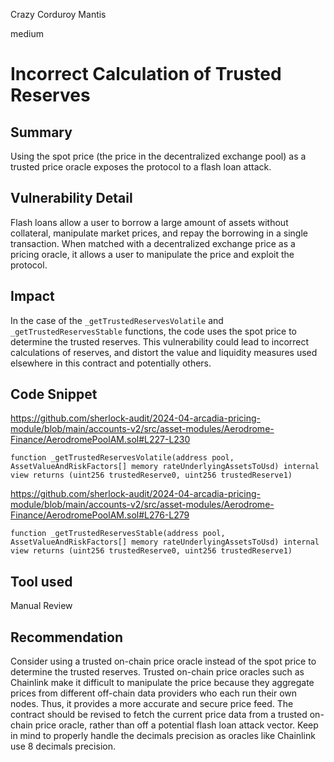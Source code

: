 Crazy Corduroy Mantis

medium

# Incorrect Calculation of Trusted Reserves

## Summary

Using the spot price (the price in the decentralized exchange pool) as a trusted price oracle exposes the protocol to a flash loan attack. 

## Vulnerability Detail

Flash loans allow a user to borrow a large amount of assets without collateral, manipulate market prices, and repay the borrowing in a single transaction. When matched with a decentralized exchange price as a pricing oracle, it allows a user to manipulate the price and exploit the protocol. 

## Impact

In the case of the `_getTrustedReservesVolatile` and `_getTrustedReservesStable` functions, the code uses the spot price to determine the trusted reserves. This vulnerability could lead to incorrect calculations of reserves, and distort the value and liquidity measures used elsewhere in this contract and potentially others.

## Code Snippet

https://github.com/sherlock-audit/2024-04-arcadia-pricing-module/blob/main/accounts-v2/src/asset-modules/Aerodrome-Finance/AerodromePoolAM.sol#L227-L230

```solidity
function _getTrustedReservesVolatile(address pool, AssetValueAndRiskFactors[] memory rateUnderlyingAssetsToUsd) internal view returns (uint256 trustedReserve0, uint256 trustedReserve1) 
```

https://github.com/sherlock-audit/2024-04-arcadia-pricing-module/blob/main/accounts-v2/src/asset-modules/Aerodrome-Finance/AerodromePoolAM.sol#L276-L279

```solidity
function _getTrustedReservesStable(address pool, AssetValueAndRiskFactors[] memory rateUnderlyingAssetsToUsd) internal view returns (uint256 trustedReserve0, uint256 trustedReserve1) 
```


## Tool used

Manual Review

## Recommendation

Consider using a trusted on-chain price oracle instead of the spot price to determine the trusted reserves. Trusted on-chain price oracles such as Chainlink make it difficult to manipulate the price because they aggregate prices from different off-chain data providers who each run their own nodes. Thus, it provides a more accurate and secure price feed. The contract should be revised to fetch the current price data from a trusted on-chain price oracle, rather than off a potential flash loan attack vector. Keep in mind to properly handle the decimals precision as oracles like Chainlink use 8 decimals precision.

